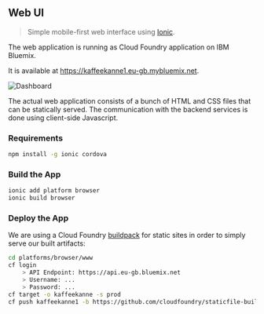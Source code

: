 
## Web UI

> Simple mobile-first web interface using [Ionic](http://ionicframework.com/docs/v2/getting-started/tutorial/).

The web application is running as Cloud Foundry application on IBM Bluemix.

It is available at https://kaffeekanne1.eu-gb.mybluemix.net.

![Dashboard](http://rawgit.com/miwurster/msc-iot-kaffeekanne/master/webapp-dashboard.png)

The actual web application consists of a bunch of HTML and CSS files that can be statically served. The communication with the backend services is done using client-side Javascript.

### Requirements

```bash
npm install -g ionic cordova
```

### Build the App

```bash
ionic add platform browser
ionic build browser
```

### Deploy the App

We are using a Cloud Foundry [buildpack](https://github.com/cloudfoundry/staticfile-buildpack) for static sites in order to simply serve our built artifacts:

```bash
cd platforms/browser/www
cf login
    > API Endpoint: https://api.eu-gb.bluemix.net
    > Username: ...
    > Password: ...
cf target -o kaffeekanne -s prod
cf push kaffeekanne1 -b https://github.com/cloudfoundry/staticfile-buildpack
```
